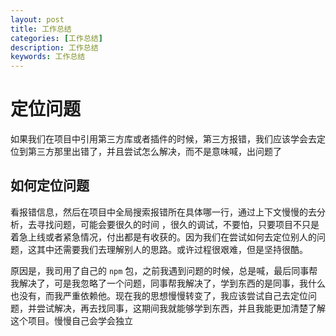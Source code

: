 ```yaml
---
layout: post
title: 工作总结
categories: [工作总结]
description: 工作总结
keywords: 工作总结 
---
```


# 定位问题
如果我们在项目中引用第三方库或者插件的时候，第三方报错，我们应该学会去定位到第三方那里出错了，并且尝试怎么解决，而不是意味喊，出问题了

## 如何定位问题
看报错信息，然后在项目中全局搜索报错所在具体哪一行，通过上下文慢慢的去分析，去寻找问题，可能会要很久的时间 ，很久的调试，不要怕，只要项目不只是着急上线或者紧急情况，付出都是有收获的。因为我们在尝试如何去定位别人的问题，这其中还需要我们去理解别人的思路。或许过程很艰难，但是坚持很酷。

原因是，我司用了自己的 `npm` 包，之前我遇到问题的时候，总是喊，最后同事帮我解决了，可是我忽略了一个问题，同事帮我解决了，学到东西的是同事，我什么也没有，而我严重依赖他。现在我的思想慢慢转变了，我应该尝试自己去定位问题，并尝试解决，再去找同事，这期间我就能够学到东西，并且我能更加清楚了解这个项目。慢慢自己会学会独立